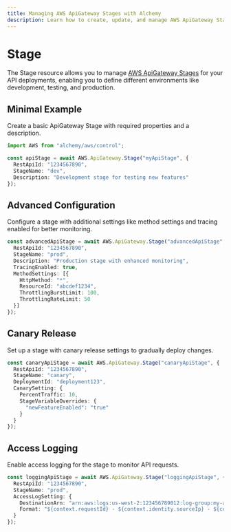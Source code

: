 ```yaml
---
title: Managing AWS ApiGateway Stages with Alchemy
description: Learn how to create, update, and manage AWS ApiGateway Stages using Alchemy Cloud Control.
---
```


# Stage

The Stage resource allows you to manage [AWS ApiGateway Stages](https://docs.aws.amazon.com/apigateway/latest/userguide/) for your API deployments, enabling you to define different environments like development, testing, and production.

## Minimal Example

Create a basic ApiGateway Stage with required properties and a description.

```ts
import AWS from "alchemy/aws/control";

const apiStage = await AWS.ApiGateway.Stage("myApiStage", {
  RestApiId: "1234567890",
  StageName: "dev",
  Description: "Development stage for testing new features"
});
```

## Advanced Configuration

Configure a stage with additional settings like method settings and tracing enabled for better monitoring.

```ts
const advancedApiStage = await AWS.ApiGateway.Stage("advancedApiStage", {
  RestApiId: "1234567890",
  StageName: "prod",
  Description: "Production stage with enhanced monitoring",
  TracingEnabled: true,
  MethodSettings: [{
    HttpMethod: "*",
    ResourceId: "abcdef1234",
    ThrottlingBurstLimit: 100,
    ThrottlingRateLimit: 50
  }]
});
```

## Canary Release

Set up a stage with canary release settings to gradually deploy changes.

```ts
const canaryApiStage = await AWS.ApiGateway.Stage("canaryApiStage", {
  RestApiId: "1234567890",
  StageName: "canary",
  DeploymentId: "deployment123",
  CanarySetting: {
    PercentTraffic: 10,
    StageVariableOverrides: {
      "newFeatureEnabled": "true"
    }
  }
});
```

## Access Logging

Enable access logging for the stage to monitor API requests.

```ts
const loggingApiStage = await AWS.ApiGateway.Stage("loggingApiStage", {
  RestApiId: "1234567890",
  StageName: "prod",
  AccessLogSetting: {
    DestinationArn: "arn:aws:logs:us-west-2:123456789012:log-group:my-api-logs",
    Format: "${context.requestId} - ${context.identity.sourceIp} - ${context.httpMethod} ${context.path}"
  }
});
```